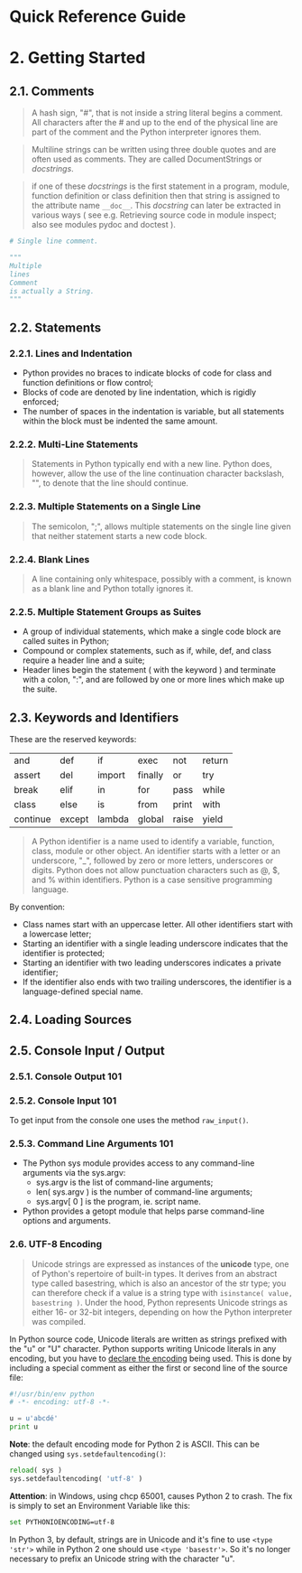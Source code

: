 Quick Reference Guide
=====================

# 2. Getting Started

## 2.1. Comments

> A hash sign, "#", that is not inside a string literal begins a comment. All characters after the # and up to the end of the physical line are part of the comment and the Python interpreter ignores them.

> Multiline strings can be written using three double quotes and are often used as comments. They are called DocumentStrings or _docstrings_.

> if one of these _docstrings_ is the first statement in a program, module, function definition or class definition then that string is assigned to the attribute name ```__doc__```. This _docstring_ can later be extracted in various ways ( see e.g. Retrieving source code in module inspect; also see modules pydoc and doctest ).

```python
# Single line comment.

"""
Multiple
lines
Comment
is actually a String.
"""
```

## 2.2. Statements

### 2.2.1. Lines and Indentation

- Python provides no braces to indicate blocks of code for class and function definitions or flow control;
- Blocks of code are denoted by line indentation, which is rigidly enforced;
- The number of spaces in the indentation is variable, but all statements within the block must be indented the same amount.

### 2.2.2. Multi-Line Statements

> Statements in Python typically end with a new line. Python does, however, allow the use of the line continuation character backslash, "\", to denote that the line should continue.

### 2.2.3. Multiple Statements on a Single Line

> The semicolon, ";", allows multiple statements on the single line given that neither statement starts a new code block.

### 2.2.4. Blank Lines

> A line containing only whitespace, possibly with a comment, is known as a blank line and Python totally ignores it.

### 2.2.5. Multiple Statement Groups as Suites

- A group of individual statements, which make a single code block are called suites in Python;
- Compound or complex statements, such as if, while, def, and class require a header line and a suite;
- Header lines begin the statement ( with the keyword ) and terminate with a colon, ":", and are followed by one or more lines which make up the suite.

## 2.3. Keywords and Identifiers

These are the reserved keywords:

|          |        |        |         |       |        |
|----------|--------|--------|---------|-------|--------|
| and      | def    | if     | exec    | not   | return |
| assert   | del    | import | finally | or    | try    |
| break    | elif   | in     | for     | pass  | while  |
| class    | else   | is     | from    | print | with   |
| continue | except | lambda | global  | raise | yield  |

> A Python identifier is a name used to identify a variable, function, class, module or other object. An identifier starts with a letter or an underscore, "_", followed by zero or more letters, underscores or digits. Python does not allow punctuation characters such as @, $, and % within identifiers. Python is a case sensitive programming language.

By convention:

- Class names start with an uppercase letter. All other identifiers start with a lowercase letter;
- Starting an identifier with a single leading underscore indicates that the identifier is protected;
- Starting an identifier with two leading underscores indicates a private identifier;
- If the identifier also ends with two trailing underscores, the identifier is a language-defined special name.

## 2.4. Loading Sources

## 2.5. Console Input / Output

### 2.5.1. Console Output 101

### 2.5.2. Console Input 101

To get input from the console one uses the method ```raw_input()```.

### 2.5.3. Command Line Arguments 101

- The Python sys module provides access to any command-line arguments via the sys.argv:
  - sys.argv is the list of command-line arguments;
  - len( sys.argv ) is the number of command-line arguments;
  - sys.argv[ 0 ] is the program, ie. script name.
- Python provides a getopt module that helps parse command-line options and arguments.

### 2.6. UTF-8 Encoding

> Unicode strings are expressed as instances of the **unicode** type, one of Python's repertoire of built-in types. It derives from an abstract type called basestring, which is also an ancestor of the str type; you can therefore check if a value is a string type with ```isinstance( value, basestring )```. Under the hood, Python represents Unicode strings as either 16- or 32-bit integers, depending on how the Python interpreter was compiled.

In Python source code, Unicode literals are written as strings prefixed with the "u" or "U" character. Python supports writing Unicode literals in any encoding, but you have to [declare the encoding](https://www.python.org/dev/peps/pep-0263/) being used. This is done by including a special comment as either the first or second line of the source file:

```python
#!/usr/bin/env python
# -*- encoding: utf-8 -*-

u = u'abcdé'
print u
```

**Note**: the default encoding mode for Python 2 is ASCII. This can be changed
using ```sys.setdefaultencoding()```:

```python
reload( sys )
sys.setdefaultencoding( 'utf-8' )
```

**Attention**: in Windows, using chcp 65001, causes Python 2 to crash. The fix is simply to set an Environment Variable like this:

```bash
set PYTHONIOENCODING=utf-8
```

In Python 3, by default, strings are in Unicode and it's fine to use ```<type 'str'>``` while in Python 2 one should use ```<type 'basestr'>```. So it's no longer necessary to prefix an Unicode string with the character "u".
